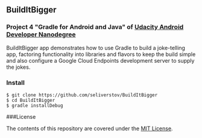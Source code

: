 ## BuildItBigger
### Project 4 "Gradle for Android and Java" of [Udacity Android Developer Nanodegree](https://www.udacity.com/course/android-developer-nanodegree--nd801)
BuildItBigger app demonstrates how to use Gradle to build a joke-telling app, factoring functionality into libraries and flavors to keep the build simple and also configure a Google Cloud Endpoints development server to supply the jokes.

### Install
```
$ git clone https://github.com/seliverstov/BuildItBigger
$ cd BuildItBigger
$ gradle installDebug
```
###License

The contents of this repository are covered under the [MIT License](http://choosealicense.com/licenses/mit/).
